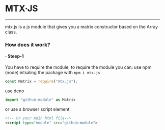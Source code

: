 #  MTX·JS
___
mtx.js is a js module that gives you a matrix constructor based on the Array class.

### How does it work?

#### · Steep-1

You have to require the module, to require the module you can:
use npm (node) intsaling the package with ``npm i mtx.js``
```js
const Matrix = require("mtx.js");
```
use deno
```js
import "github:module" as Matrix
```
or use a browser script element
```html
<!-- On your main html file-->
<script type="module" src="github:module">
```
